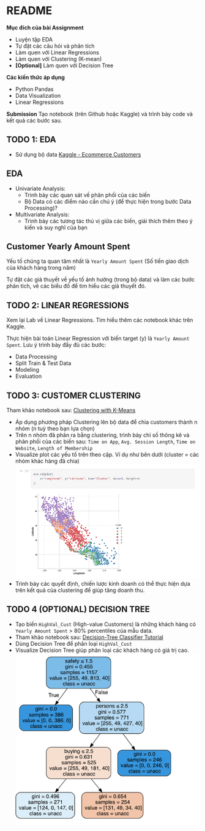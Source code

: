 # README

**Mục đích của bài Assignment**
*  Luyện tập EDA
*  Tự đặt các câu hỏi và phân tích
*  Làm quen với Linear Regressions
* Làm quen với Clustering (K-mean)
* **[Optional]** Làm quen với Decision Tree

**Các kiến thức áp dụng**
* Python Pandas
* Data Visualization
* Linear Regressions

**Submission**
Tạo notebook (trên Github hoặc Kaggle) và trình bày code và kết quả các bước sau.

## TODO 1: EDA
* Sử dụng bộ data [Kaggle - Ecommerce Customers](https://www.kaggle.com/srolka/ecommerce-customers)

## EDA
* Univariate Analysis: 
    - Trình bày các quan sát về phân phối của các biến
    - Bộ Data có các điểm nào cần chú ý (để thực hiện trong bước Data Processing)?
* Multivariate Analysis: 
    - Trình bày các tương tác thú vị giữa các biến, giải thích thêm theo ý kiến và suy nghĩ của bạn
## Customer Yearly Amount Spent
Yếu tố chúng ta quan tâm nhất là `Yearly Amount Spent` (Số tiền giao dịch của khách hàng trong năm)

Tự đặt các giả thuyết về yếu tố ảnh hướng (trong bộ data) và làm các bước phân tích, vẽ các biểu đồ để tìm hiểu các giả thuyết đó.

## TODO 2: LINEAR REGRESSIONS
Xem lại Lab về Linear Regressions. Tìm hiểu thêm các notebook khác trên Kaggle. 

Thực hiện bài toán Linear Regression với biến target (y) là `Yearly Amount Spent`. 
Lưu ý trình bày đầy đủ các bước:
* Data Processing
* Split Train & Test Data
* Modeling
* Evaluation

## TODO 3: CUSTOMER CLUSTERING
Tham khảo notebook sau: [Clustering with K-Means](https://www.kaggle.com/ryanholbrook/clustering-with-k-means#k-Means-Clustering)

* Áp dụng phương pháp Clustering lên bộ data để chia customers thành n nhóm (n tuỳ theo bạn lựa chọn)
* Trên n nhóm đã phân ra bằng clustering, trình bày chỉ số thông kê và phân phối của các biến sau: `Time on App`, `Avg. Session Length`, `Time on Website`, `Length of Membership`
* Visualize plot các yếu tố trên theo cặp. Ví dụ như bên dưới (cluster = các nhóm khác hàng đã chia)
![clustering](../img/clustering.png)
* Trình bày các quyết định, chiến lược kinh doanh có thể thực hiện dựa trên kết quả của clustering để giúp tăng doanh thu.

## TODO 4 (OPTIONAL) DECISION TREE
* Tạo biến `HighVal_Cust` (High-value Customers) là những khách hàng có `Yearly Amount Spent` > 80% percentiles của mẫu data. 
* Tham khảo notebook sau: [Decision-Tree Classifier Tutorial](https://www.kaggle.com/prashant111/decision-tree-classifier-tutorial)
* Dùng Decision Tree để phân loại `HighVal_Cust`
* Visualize Decision Tree giúp phân loại các khách hàng có giá trị cao.
![decisiontree](../img/decisiontree.png)
